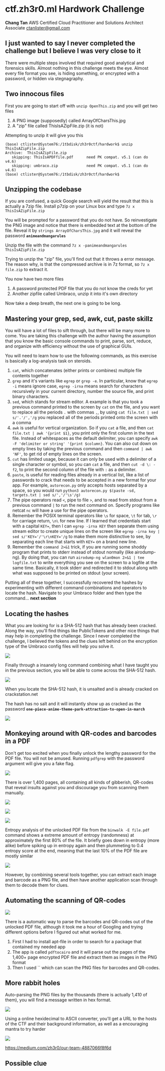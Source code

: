 # ctf.zh3r0.ml Hardwork Challenge


__Chang Tan__
AWS Certified Cloud Practitioner and Solutions Architect Associate
ctanlister@gmail.com

## I just wanted to say I never completed the challenge but I believe I was very close to it

There were multiple steps involved that required good analytical and forensics skills. Almost nothing in this challenge meets the eye. Almost every file format you see, is hiding something, or encrypted with a password, or hidden via stegnagraphy.

## Two innocous files

First you are going to start off with `unzip OpenThis.zip` and you will get two files

1. A PNG image (supposedly) called ArrayOfCharsThis.jpg
2. A "zip" file called ThisIsAZipFile.zip (it is not)

Attempting to unzip it will give you this

```
(base) ctlister@System76:/1tbdisk/zh3r0ctf/hardwork$ unzip ThisIsAZipFile.zip
Archive:  ThisIsAZipFile.zip
   skipping: ThisIsAPDFfile.pdf      need PK compat. v5.1 (can do v4.6)
   skipping: umbraco.zip             need PK compat. v5.1 (can do v4.6)
(base) ctlister@System76:/1tbdisk/zh3r0ctf/hardwork$
```

## Unzipping the codebase

If you are confused, a quick Google search will yield the result that this is actually a 7zip file. Install p7zip on your Linux box and type `7z x ThisIsAZipFile.zip`

You will be prompted for a password that you do not have. So reinvestigate the PNG image and notice that there is embedded text at the bottom of the file. Reveal it by `strings ArrayOfCharsThis.jpg` and it will reveal the password __`animeandmangarules`__

Unzip the file with the command `7z x -panimeandmangarules ThisIsAZipFile.zip`

Trying to unzip the "zip" file, you'll find out that it throws a error message. The reason why, is that the compressed archive is in 7z format, so `7z x file.zip` to extract it.

You now have two more files

1. A password protected PDF file that you do not know the creds for yet
2. Another zipfile called Umbraco, unzip it into it's own directory

Now take a deep breath, the next one is going to be long.

## Mastering your grep, sed, awk, cut, paste skillz

You will have a lot of files to sift through, but there will be many more to come. You are taking this challenge with the author having the assumption that you know the basic console commands to print, parse, sort, reduce, and organize with efficiency without the use of graphical GUIs.

You will need to learn how to use the following commands, as this exercise is basically a log-analysis task on steroids.

1. `cat`, which concatenates (either prints or combines) multiple file contents together
2. `grep` and it's variants like `egrep` or `grep -e`. In particular, know that `egrep -i` means ignore case, `egrep -irna` means search for characters recursively in your current directory, number the source file, and print binary characters. 
3. `sed`, which stands for stream editor. A example is that you took a previous command printed to the screen by `cat` on the file, and you want to replace all the periods `.` with commas `,`, by using `cat file.txt | sed s/'.'/','/g` you replaced all of the periods printed onto the screen with a comma
4. `awk` is useful for vertical organization. So if you `cat` a file, and then `cat file.txt | awk '{print $1}`, you print only the first column in the text file. Instead of whitespaces as the default delimiter, you can specify `awk -F 'delimiter or string' '{print $column}`. You can also cut down on empty lines by taking the previous command and then `command | awk 'NF'`, to get rid of empty lines on the screen.
5. `cut` has limited usage, because it can only be used with a delimiter of a single character or symbol, so you can `cat` a file, and then `cut -d \: -f2`, to print the second column of the file with `:` as a delimiter.
6. `paste`, is useful for reading files already in a vertical list, like a list of passwords to crack that needs to be accepted in a new format for your app. For example, `autorecon.py` only accepts hosts separated by a space, so you would run `python3 autorecon.py $(paste -sd, targets.txt | sed s/','/'\s'/g)`
7. The pipe operators read `<`, pipe to file `>`, and to read from stdout from a previous command `|` to run the next command on. Specify programs like netcat `nc` will have a use for the pipe operators. 
8. Remember the POSIX terminal operators like `\s` for space, `\t` for tab, `\r` for carriage return, `\n\` for new line. If I learned that credentials start with a capital `KEY=`, then I can `egrep -irna KEY` then separate them using stream editor to create unique lines on the screen like `egrep -irna key | sed s/'KEY='/'\r\nKEY='/g` to make them more distinctive to see, by separating each line that starts with `KEY=` on a brand new line.
9. Remember the `command 2>&1` trick, if you are running some shoddy program that prints to stderr instead of stdout normally (like airodump-ng). By doing that, you can run `airodump-ng wlan0mon 2>&1 | tee logfile.txt` to write everything you see on the screen to a logfile at the same time. Basically, it took stderr and redirected it to stdout along with what was supposed to be printed on stdout (your screen).

Putting all of these together, I successfully recovered the hashes by experimenting with different command combinations and operators to locate the hash. Navigate to your Umbraco folder and then type the command... __next section__

## Locating the hashes
What you are looking for is a SHA-512 hash that has already been cracked. Along the way, you'll find things like PublicTokens and other nice things that may help in completing the challenge. Since I never completed the challenge, I believed the tokens and the clues left behind on the encryption type of the Umbraco config files will help you solve it.

![](https://zherowriteups.s3.amazonaws.com/IMG_20200617_015624881.jpg)

Finally through a insanely long command combining what I have taught you in the previous section, you will be able to come across the SHA-512 hash.

![](https://zherowriteups.s3.amazonaws.com/2_hardwork_found_SHA512_hash.png)

When you locate the SHA-512 hash, it is unsalted and is already cracked on crackstation.net

The hash has no salt and it will instantly show up as cracked as the password __`one-piece-anime-theme-park-attraction-to-open-in-march`__

![](https://cdn.discordapp.com/attachments/722013474514927640/722736907997413407/JPEG_20200617_015820.jpg)



## Monkeying around with QR-codes and barcodes in a PDF

Don't get too excited when you finally unlock the lengthy password for the PDF file. You will not be amused. Running `pdfgrep` with the password argument will give you a fake flag.

![](https://cdn.discordapp.com/attachments/722013474514927640/722746593287077998/JPEG_20200617_023644.jpg)

There is over 1,400 pages, all containing all kinds of gibberish, QR-codes that reveal insults against you and discourage you from scanning them manually. 

![](https://cdn.discordapp.com/attachments/722013474514927640/722737113505857536/JPEG_20200617_015910.jpg)

![](https://zherowriteups.s3.amazonaws.com/2_hardwork_barcodes.png)

![](https://cdn.discordapp.com/attachments/722013474514927640/722737888277561354/Screenshot_20200617-020202.png)

Entropy analysis of the unlocked PDF file from the `binwalk -E file.pdf` command shows a extreme amount of entropy (randomness) at approximately the first 80% of the file. It briefly goes down in entropy (more alike) before spiking up in entropy again and then plummeting to 0.4 entropy score at the end, meaning that the last 10% of the PDF file are mostly similar

![](https://zherowriteups.s3.amazonaws.com/IMG_20200617_015624881.jpg)


However, by combining several tools together, you can extract each image and barcode as a PNG file, and then have another application scan through them to decode them for clues.


## Automating the scanning of QR-codes

![](https://zherowriteups.s3.amazonaws.com/2_hardwork_automated_taunts.png)

There is a automatic way to parse the barcodes and QR-codes out of the unlocked PDF file, although it took me a hour of Googling and trying different options before I figured out what worked for me.

1. First I had to install apt-file in order to search for a package that contained my needed app
2. The app is called `pdftocairo` and it will parse out the pages of the 1,400+ page encrypted PDF file and extract them as images in the PNG format
3. Then I used `` which can scan the PNG files for barcodes and QR-codes.



## More rabbit holes

Auto-parsing the PNG files by the thousands (there is actually 1,410 of them), you will find a message written in hex format.

![](https://zherowriteups.s3.amazonaws.com/2_hardwork_url.png)

Using a online hexidecimal to ASCII converter, you'll get a URL to the hosts of the CTF and their background information, as well as a encouraging mantra to try harder

![](https://zherowriteups.s3.amazonaws.com/2_hardwork_foundurl.png)

https://medium.com/zh3r0/our-team-4887066f8f6d

## Possible clue

